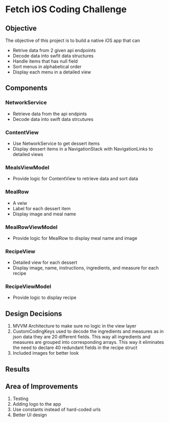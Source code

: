 #  Fetch iOS Coding Challenge

## Objective
The objective of this project is to build a native iOS app that can
- Retrive data from 2 given api endpoints
- Decode data into swfit data structures
- Handle items that has null field
- Sort menus in alphabetical order
- Display each menu in a detailed view

## Components
### NetworkService
- Retrieve data from the api endpints
- Decode data into swift data strcutures

### ContentView
- Use NetworkService to get dessert items
- Display dessert items in a NavigationStack with NavigationLinks to detailed views

### MealsViewModel
- Provide logic for ContentView to retrieve data and sort data

### MealRow
- A veiw
- Label for each dessert item
- Display image and meal name

### MealRowViewModel
- Provide logic for MealRow to display meal name and image

### RecipeView
- Detailed view for each dessert
- Display image, name, instructions, ingredients, and measure for each recipe

### RecipeViewModel
- Provide logic to display recipe


## Design Decisions
1. MVVM Architecture to make sure no logic in the view layer
2. CustomCodingKeys used to decode the ingredients and measures as in json data they are 20 different fields. This way all ingredients and measures are grouped into corresponding arrays. This way it eliminates the need to declare 40 redundant fields in the recipe struct
3. Included images for better look

## Results

## Area of Improvements
1. Testing
2. Adding logo to the app
3. Use constants instead of hard-coded urls
4. Better UI design

